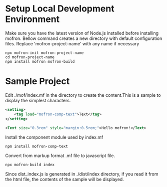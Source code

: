 # Setup Local Development Environment
Make sure you have the latest version of Node.js installed before installing mofron. Bellow command creates a new directory with default configuration files. Replace 'mofron-project-name' with any name if necessary

```shell
npx mofron-init mofron-project-name 
cd mofron-project-name
npm install mofron mofron-build
```

# Sample Project
Edit ./mof/index.mf in the directory to create the content.This is a sample to display the simplest characters.

```xml
<setting>
    <tag load="mofron-comp-text">Text</tag>
</setting>

<Text size="0.3rem" style="margin:0.5rem;">Hello mofron!</Text>
```

Install the component module used by index.mf

```shell
npm install mofron-comp-text
```

Convert from markup format .mf file to javascript file.

```
npx mofron-build index
```

Since dist_index.js is generated in ./dist/index directory, if you read it from the html file, the contents of the sample will be displayed.

